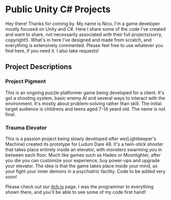 # Public Unity C# Projects
Hey there! Thanks for coming by. My name is Nico, I'm a game developer mostly focused on Unity and C#. Here I share  some of the code I've created and want to share, not necessarily associated with their full projects(sorry, copyright!). What's in here I've designed and made from scratch, and everything is extensively commented. Please feel free to use whatever you find here, if you need it. I also take requests!

## Project Descriptions

### Project Pigment
This is an ongoing puzzle platformer game being developed for a client. It's got a shooting system, basic enemy AI and several ways to interact with the environment. It's mostly about problem-solving rather than skill. 
The initial target audience is childrens and teens aged 7-14 yeard old.
The name is not final.

### Trauma Elevator
This is a passion project being slowly developed after we(Lightkeeper's Machine) created its prototype for Ludum Dare 48. It's a twin-stick shooter that takes place entirely inside an elevator, with monsters swarming you in between each floor. Much like games such as Hades or Moonlighter, after you die you can customize your experience, buy power-ups and upgrade your elevator. The idea is that the game takes place inside your mind, as your fight your inner demons in a psychiatric facility.
Code to be added very soon!


Please check out our [itch.io](https://lightkeepersmachine.itch.io/) page. I was the programmer to everything shown there, and you'll be able to see some of my code first hand!








